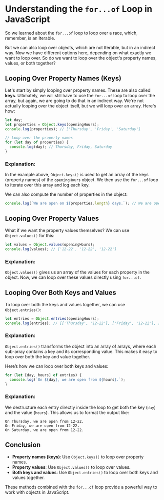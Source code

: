 # Understanding the `for...of` Loop in JavaScript

So we learned about the `for...of` loop to loop over a race, which, remember, is an Iterable.

But we can also loop over objects, which are not Iterable, but in an indirect way. Now we have different options here, depending on what exactly we want to loop over. So do we want to loop over the object's property names, values, or both together?

## Looping Over Property Names (Keys)

Let's start by simply looping over property names. These are also called **keys**. Ultimately, we will still have to use the `for...of` loop to loop over the array, but again, we are going to do that in an indirect way. We're not actually looping over the object itself, but we will loop over an array. Here's how:

```javascript
let day;
let properties = Object.keys(openingHours);
console.log(properties); // ['Thursday', 'Friday', 'Saturday']

// Loop over the property names
for (let day of properties) {
  console.log(day); // Thursday, Friday, Saturday
}
```

### Explanation:

In the example above, `Object.keys()` is used to get an array of the keys (property names) of the `openingHours` object. We then use the `for...of` loop to iterate over this array and log each key.

We can also compute the number of properties in the object:

```javascript
console.log(`We are open on ${properties.length} days.`); // We are open on 3 days.
```

## Looping Over Property Values

What if we want the property values themselves? We can use `Object.values()` for this:

```javascript
let values = Object.values(openingHours);
console.log(values); // ['12-22', '12-22', '12-22']
```

### Explanation:

`Object.values()` gives us an array of the values for each property in the object. Now, we can loop over these values directly using `for...of`.

## Looping Over Both Keys and Values

To loop over both the keys and values together, we can use `Object.entries()`:

```javascript
let entries = Object.entries(openingHours);
console.log(entries); // [['Thursday', '12-22'], ['Friday', '12-22'], ['Saturday', '12-22']]
```

### Explanation:

`Object.entries()` transforms the object into an array of arrays, where each sub-array contains a key and its corresponding value. This makes it easy to loop over both the key and value together.

Here’s how we can loop over both keys and values:

```javascript
for (let [day, hours] of entries) {
  console.log(`On ${day}, we are open from ${hours}.`);
}
```

### Explanation:

We destructure each entry directly inside the loop to get both the key (`day`) and the value (`hours`). This allows us to format the output like:

```text
On Thursday, we are open from 12-22.
On Friday, we are open from 12-22.
On Saturday, we are open from 12-22.
```

## Conclusion

- **Property names (keys)**: Use `Object.keys()` to loop over property names.
- **Property values**: Use `Object.values()` to loop over values.
- **Both keys and values**: Use `Object.entries()` to loop over both keys and values together.

These methods combined with the `for...of` loop provide a powerful way to work with objects in JavaScript.
